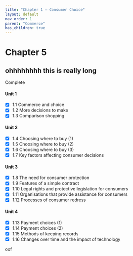 ```yaml
---
title: "Chapter 1 – Consumer Choice"
layout: default
nav_order: 1
parent: "Commerce"
has_children: true
---
```


# Chapter 5
## ohhhhhhhh this is really long
<label class="label label-green">Complete</label>

#### Unit 1
- [x] 1.1 Commerce and choice
- [x] 1.2 More decisions to make
- [x] 1.3 Comparison shopping
#### Unit 2
- [x] 1.4 Choosing where to buy (1)
- [x] 1.5 Choosing where to buy (2)
- [x] 1.6 Choosing where to buy (3)
- [x] 1.7 Key factors affecting consumer decisions
#### Unit 3
- [x] 1.8 The need for consumer protection
- [x] 1.9 Features of a simple contract
- [x] 1.10 Legal rights and protective legislation for consumers
- [x] 1.11 Organisations that provide assistance for consumers
- [x] 1.12 Processes of consumer redress
#### Unit 4
- [x] 1.13 Payment choices (1)
- [x] 1.14 Payment choices (2)
- [x] 1.15 Methods of keeping records
- [x] 1.16 Changes over time and the impact of technology

oof